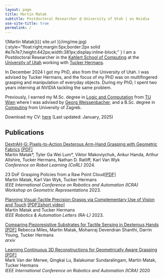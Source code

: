 ```yaml
---
layout: page
title: Martin Matak
subtitle: Postdoctoral Researcher @ University of Utah | ex Nvidia
use-site-title: true
permalink: /
---
```

![Martin Matak]({{ site.url }}/img/me.jpg){:style="float:right;margin:5px;border:2px solid #e7e7e7;height:442px;width:381px;display:inline-block;" }
I am a Postdoctoral Researcher in the [Kahlert School of Computing](https://www.cs.utah.edu/) at the [University of Utah](https://www.utah.edu/) working with [Tucker Hermans](https://robot-learning.cs.utah.edu/thermans). 

In December 2024 I got my PhD, also from the University of Utah.
I was advised by Tucker Hermans, and the focus of my PhD was on multifingered grasping and manipulation of everyday objects. During my PhD, I spent two years interning at NVIDIA tackling the same problem. 

Previously, I earned my M.Sc. degree in [Logic and Computation](https://logic-cs.at/master/) from [TU Wien](https://www.tuwien.at/en/) where I was advised by [Georg Weissenbacher](http://www.georg.weissenbacher.name/), and a B.Sc. degree in [Computing](https://www.fer.unizg.hr/en/study_programs/undergraduate_study/computing) from University of Zagreb. 

Download my CV: [here](https://github.com/martinmatak/martinmatak.github.io/raw/master/download/martin_matak-cv.pdf) (Last updated: January, 2025)

## Publications
[DextrAH-G: Pixels-to-Action Dexterous Arm-Hand Grasping with Geometric Fabrics](https://sites.google.com/view/dextrah-g) [[PDF]](https://arxiv.org/abs/2407.02274) <br/>
Martin Matak\*, Tyler Ga Wei Lum\*, Viktor Makoviychuk, Ankur Handa, Arthur Allshire, Tucker Hermans, Nathan D. Ratliff, Karl Van Wyk<br/>
*Conference on Robot Learning (CoRL)* 2024.

23 DoF Grasping Policies from a Raw Point Cloud[[PDF]](https://arxiv.org/abs/2411.14400) <br />
Martin Matak, Karl Van Wyk, Tucker Hermans <br />
*IEEE International Conference on Robotics and Automation (ICRA) Workshop on Geometric Representations* 2023.

[Planning Visual-Tactile Precision Grasps via Complementary Use of Vision and Touch](https://ieeexplore.ieee.org/document/9996386) [[PDF]](https://arxiv.org/abs/2212.08604)[[short video]](https://youtu.be/2uLFzxXw2Os) <br />
Martin Matak and Tucker Hermans <br />
*IEEE Robotics & Automation Letters (RA-L)* 2023.


[Comparing Piezoresistive Substrates for Tactile Sensing in Dexterous Hands](https://sites.google.com/gcloud.utah.edu/piezoresistive-tactile-sensing/) [[PDF]](https://arxiv.org/abs/2011.06048)
Rebecca Miles, Martin Matak, Mohanraj Devendran Shanthi, Darrin Young, Tucker Hermans  
*arxiv*

[Learning Continuous 3D Reconstructions for Geometrically Aware Grasping](https://sites.google.com/view/reconstruction-grasp/home) [[PDF]](https://arxiv.org/abs/1910.00983)  
Mark Van der Merwe, Qingkai Lu, Balakumar Sundaralingam, Martin Matak, Tucker Hermans  
*IEEE International Conference on Robotics and Automation (ICRA)* 2020
